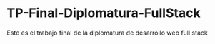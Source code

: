 # TP-Final-Diplomatura-FullStack
Este es el trabajo final de la diplomatura de desarrollo web full stack
